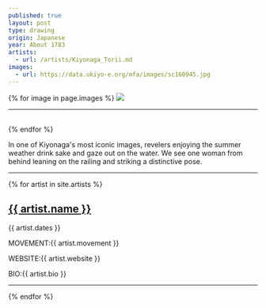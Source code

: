```yaml
---
published: true
layout: post
type: drawing
origin: Japanese
year: About 1783
artists:
  - url: /artists/Kiyonaga_Torii.md
images:
  - url: https://data.ukiyo-e.org/mfa/images/sc160945.jpg
---
```


<div class ="main-image">
{% for image in page.images %}
<img src="{{ site.baseurl }}{{ image.url }}" class="">
<br>
<hr>
<br>
{% endfor %}
</div>

In one of Kiyonaga's most iconic images, revelers enjoying the summer weather drink sake and gaze out on the water. We see one woman from behind leaning on the railing and striking a distinctive pose.

<hr>


<div class="artist-info">
{% for artist in site.artists %}
<a href="{{ site.baseurl }}{{ site.artists.url }}"><h2>{{ artist.name }}</h2></a>
<p>{{ artist.dates }}</p>
<p><span>MOVEMENT:</span>{{ artist.movement }}</p>
<p><span>WEBSITE:</span>{{ artist.website }}</p>
<p><span>BIO:</span>{{ artist.bio }}</p>
<hr>
{% endfor %}

  </div>